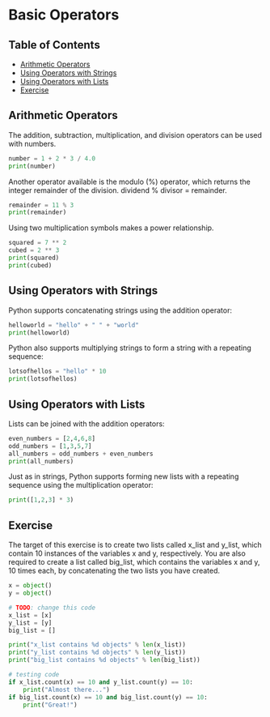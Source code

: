 # Basic Operators

## Table of Contents

<!-- START doctoc generated TOC please keep comment here to allow auto update -->
<!-- DON'T EDIT THIS SECTION, INSTEAD RE-RUN doctoc TO UPDATE -->

- [Arithmetic Operators](#arithmetic-operators)
- [Using Operators with Strings](#using-operators-with-strings)
- [Using Operators with Lists](#using-operators-with-lists)
- [Exercise](#exercise)

<!-- END doctoc generated TOC please keep comment here to allow auto update -->

## Arithmetic Operators

The addition, subtraction, multiplication, and division operators can be used with numbers.

```py
number = 1 + 2 * 3 / 4.0
print(number)
```

Another operator available is the modulo (%) operator,
which returns the integer remainder of the division. dividend % divisor = remainder.

```py
remainder = 11 % 3
print(remainder)
```

Using two multiplication symbols makes a power relationship.

```py
squared = 7 ** 2
cubed = 2 ** 3
print(squared)
print(cubed)
```

## Using Operators with Strings

Python supports concatenating strings using the addition operator:

```py
helloworld = "hello" + " " + "world"
print(helloworld)
```

Python also supports multiplying strings to form a string with a repeating sequence:

```py
lotsofhellos = "hello" * 10
print(lotsofhellos)
```

## Using Operators with Lists

Lists can be joined with the addition operators:

```py
even_numbers = [2,4,6,8]
odd_numbers = [1,3,5,7]
all_numbers = odd_numbers + even_numbers
print(all_numbers)
```

Just as in strings,
Python supports forming new lists with a repeating sequence using the multiplication operator:

```py
print([1,2,3] * 3)
```

## Exercise

The target of this exercise is to create two lists called x_list and y_list,
which contain 10 instances of the variables x and y, respectively.
You are also required to create a list called big_list,
which contains the variables x and y, 10 times each,
by concatenating the two lists you have created.

```py
x = object()
y = object()

# TODO: change this code
x_list = [x]
y_list = [y]
big_list = []

print("x_list contains %d objects" % len(x_list))
print("y_list contains %d objects" % len(y_list))
print("big_list contains %d objects" % len(big_list))

# testing code
if x_list.count(x) == 10 and y_list.count(y) == 10:
    print("Almost there...")
if big_list.count(x) == 10 and big_list.count(y) == 10:
    print("Great!")
```
